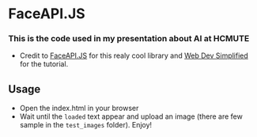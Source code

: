 # FaceAPI.JS
### This is the code used in my presentation about AI at HCMUTE
- Credit to [FaceAPI.JS](https://github.com/justadudewhohacks/face-api.js) for this realy cool library and [Web Dev Simplified](https://www.youtube.com/watch?v=AZ4PdALMqx0) for the tutorial.
## Usage
- Open the index.html in your browser
- Wait until the `loaded` text appear and upload an image (there are few sample in the `test_images` folder). Enjoy!
